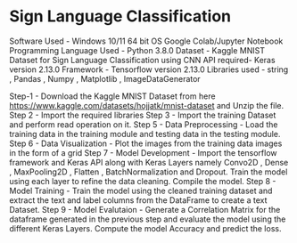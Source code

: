 # Sign Language Classification
Software Used - Windows 10/11 64 bit OS 
                        Google Colab/Jupyter Notebook
Programming Language Used - Python 3.8.0
Dataset - Kaggle MNIST Dataset for Sign Language Classification using CNN
API required- Keras version 2.13.0
Framework - Tensorflow version 2.13.0
Libraries used - string , Pandas , Numpy , Matplotlib , ImageDataGenerator

Step-1 - Download the Kaggle MNIST Dataset from here https://www.kaggle.com/datasets/hojjatk/mnist-dataset and Unzip the file.
Step 2 - Import the required libraries
Step 3 - Import the training Dataset and perform read operation on it.
Step 5 - Data Preprocessing - Load the training data in the training module and testing data in the testing module.
Step 6 - Data Visualization - Plot the images from the training data images in the form of a grid 
Step 7 - Model Development - Import the tensorflow framework and Keras API along with Keras Layers namely Convo2D , Dense , MaxPooling2D , Flatten , BatchNormalization and Dropout. Train the model using each layer to refine the data cleaning.
Compile the model.
Step 8 - Model Training - Train the model using the cleaned training dataset and extract the text and label columns from the DataFrame to create a text Dataset.
Step 9 - Model Evalutaion - Generate a Correlation Matrix for the dataframe generated in the previous step and evaluate the model using the different Keras Layers. 
Compute the model Accuracy and predict the loss.
                 

